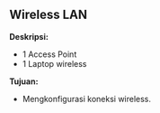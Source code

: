 ## Wireless LAN

**Deskripsi:**
- 1 Access Point
- 1 Laptop wireless

**Tujuan:**
- Mengkonfigurasi koneksi wireless.
